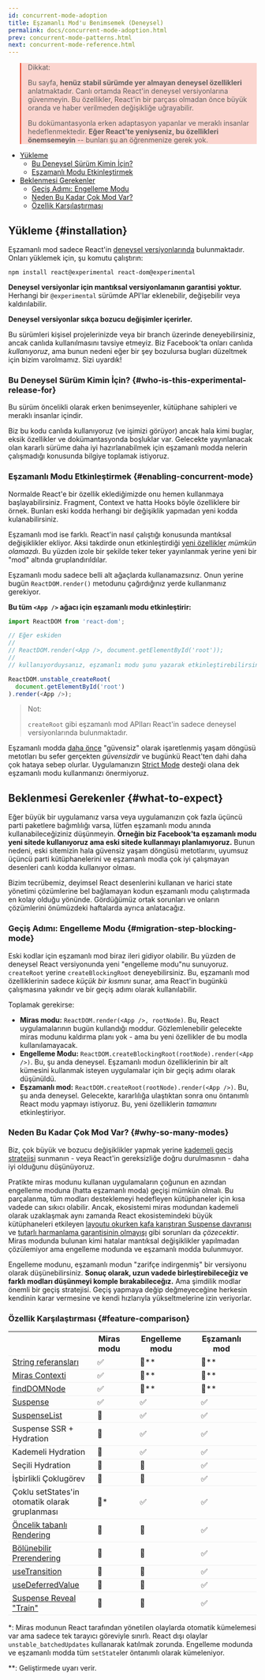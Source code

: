 ```yaml
---
id: concurrent-mode-adoption
title: Eşzamanlı Mod'u Benimsemek (Deneysel)
permalink: docs/concurrent-mode-adoption.html
prev: concurrent-mode-patterns.html
next: concurrent-mode-reference.html
---
```


<style>
.scary > blockquote {
  background-color: rgba(237, 51, 21, 0.2);
  border-left-color: #ed3315;
}
</style>

<div class="scary">

>Dikkat:
>
>Bu sayfa, **henüz stabil sürümde yer almayan deneysel özellikleri** anlatmaktadır. Canlı ortamda React'in deneysel versiyonlarına güvenmeyin. Bu özellikler, React'in bir parçası olmadan önce büyük oranda ve haber verilmeden değişikliğe uğrayabilir.
>
>Bu dokümantasyonla erken adaptasyon yapanlar ve meraklı insanlar hedeflenmektedir. **Eğer React'te yeniyseniz, bu özellikleri önemsemeyin** -- bunları şu an öğrenmenize gerek yok.

</div>

- [Yükleme](#installation)
  - [Bu Deneysel Sürüm Kimin İçin?](#who-is-this-experimental-release-for)
  - [Eşzamanlı Modu Etkinleştirmek](#enabling-concurrent-mode)
- [Beklenmesi Gerekenler](#what-to-expect)
  - [Geçiş Adımı: Engelleme Modu](#migration-step-blocking-mode)
  - [Neden Bu Kadar Çok Mod Var?](#why-so-many-modes)
  - [Özellik Karşılaştırması](#feature-comparison)

## Yükleme {#installation}

Eşzamanlı mod sadece React'in [deneysel versiyonlarında](/blog/2019/10/22/react-release-channels.html#experimental-channel) bulunmaktadır. Onları yüklemek için, şu komutu çalıştırın:

```
npm install react@experimental react-dom@experimental
```
**Deneysel versiyonlar için mantıksal versiyonlamanın garantisi yoktur.** Herhangi bir `@experimental` sürümde API'lar eklenebilir, değişebilir veya kaldırılabilir.

**Deneysel versiyonlar sıkça bozucu değişimler içerirler.**

Bu sürümleri kişisel projelerinizde veya bir branch üzerinde deneyebilirsiniz, ancak canlıda kullanılmasını tavsiye etmeyiz. Biz Facebook'ta onları canlıda *kullanıyoruz*, ama bunun nedeni eğer bir şey bozulursa bugları düzeltmek için bizim varolmamız. Sizi uyardık!

### Bu Deneysel Sürüm Kimin İçin? {#who-is-this-experimental-release-for}

Bu sürüm öncelikli olarak erken benimseyenler, kütüphane sahipleri ve meraklı insanlar içindir.

Biz bu kodu canlıda kullanıyoruz (ve işimizi görüyor) ancak hala kimi buglar, eksik özellikler ve dokümantasyonda boşluklar var. Gelecekte yayınlanacak olan kararlı sürüme daha iyi hazırlanabilmek için eşzamanlı modda nelerin çalışmadığı konusunda bilgiye toplamak istiyoruz.

### Eşzamanlı Modu Etkinleştirmek {#enabling-concurrent-mode}

Normalde React'e bir özellik eklediğimizde onu hemen kullanmaya başlayabilirsiniz. Fragment, Context ve hatta Hooks böyle özelliklere bir örnek. Bunları eski kodda herhangi bir değişiklik yapmadan yeni kodda kulanabilirsiniz.

Eşzamanlı mod ise farklı. React'in nasıl çalıştığı konusunda mantıksal değişiklikler ekliyor. Aksi takdirde onun etkinleştirdiği [yeni özellikler](/docs/concurrent-mode-patterns.html) *mümkün  olamazdı*. Bu yüzden izole bir şekilde teker teker yayınlanmak yerine yeni bir "mod" altında gruplandırıldılar.

Eşzamanlı modu sadece belli alt ağaçlarda kullanamazsınız. Onun yerine bugün `ReactDOM.render()` metodunu çağırdığınız yerde kullanmanız gerekiyor.

**Bu tüm `<App />` ağacı için eşzamanlı modu etkinleştirir:**

```js
import ReactDOM from 'react-dom';

// Eğer eskiden
//
// ReactDOM.render(<App />, document.getElementById('root'));
//
// kullanıyorduysanız, eşzamanlı modu şunu yazarak etkinleştirebilirsiniz:

ReactDOM.unstable_createRoot(
  document.getElementById('root')
).render(<App />);
```

>Not:
>
>`createRoot` gibi eşzamanlı mod APIları React'in sadece deneysel versiyonlarında bulunmaktadır.

Eşzamanlı modda [daha önce](/blog/2018/03/27/update-on-async-rendering.html) "güvensiz" olarak işaretlenmiş yaşam döngüsü metotları bu sefer gerçekten *güvensizdir* ve bugünkü React'ten dahi daha çok hataya sebep olurlar. Uygulamanızın [Strict Mode](/docs/strict-mode.html) desteği olana dek eşzamanlı modu kullanmanızı önermiyoruz.

## Beklenmesi Gerekenler {#what-to-expect}

Eğer büyük bir uygulamanız varsa veya uygulamanızın çok fazla üçüncü parti paketlere bağımlılığı varsa, lütfen eşzamanlı modu anında kullanabileceğiziniz düşünmeyin. **Örneğin biz Facebook'ta eşzamanlı modu yeni sitede kullanıyoruz ama eski sitede kullanmayı planlamıyoruz.** Bunun nedeni, eski sitemizin hala güvensiz yaşam döngüsü metotlarını, uyumsuz üçüncü parti kütüphanelerini ve eşzamanlı modla çok iyi çalışmayan desenleri canlı kodda kullanıyor olması.

Bizim tecrübemiz, deyimsel React desenlerini kullanan ve harici state yönetimi çözümlerine bel bağlamayan kodun eşzamanlı modu çalıştırmada en kolay olduğu yönünde. Gördüğümüz ortak sorunları ve onların çözümlerini önümüzdeki haftalarda ayrıca anlatacağız.

### Geçiş Adımı: Engelleme Modu {#migration-step-blocking-mode}

Eski kodlar için eşzamanlı mod biraz ileri gidiyor olabilir. Bu yüzden de deneysel React versiyonunda yeni "engelleme modu"nu sunuyoruz. `createRoot` yerine `createBlockingRoot` deneyebilirsiniz. Bu, eşzamanlı mod özelliklerinin sadece *küçük bir kısmını* sunar, ama React'in bugünkü çalışmasına yakındır ve bir geçiş adımı olarak kullanılabilir.

Toplamak gerekirse:

* **Miras modu:** `ReactDOM.render(<App />, rootNode)`. Bu, React uygulamalarının bugün kullandığı moddur. Gözlemlenebilir gelecekte miras modunu kaldırma planı yok - ama bu yeni özellikler de bu modla kullanılamayacak.
* **Engelleme Modu:** `ReactDOM.createBlockingRoot(rootNode).render(<App />)`. Bu, şu anda deneysel. Eşzamanlı modun özelliklerinin bir alt kümesini kullanmak isteyen uygulamalar için bir geçiş adımı olarak düşünüldü.
* **Eşzamanlı mod:** `ReactDOM.createRoot(rootNode).render(<App />)`. 
Bu, şu anda deneysel. Gelecekte, kararlılığa ulaştıktan sonra onu öntanımlı React modu yapmayı istiyoruz. Bu, yeni özelliklerin *tamamını* etkinleştiriyor.

### Neden Bu Kadar Çok Mod Var? {#why-so-many-modes}

Biz, çok büyük ve bozucu değişiklikler yapmak yerine [kademeli geçiş stratejisi](/docs/faq-versioning.html#commitment-to-stability) sunmanın - veya React'in gereksizliğe doğru durulmasının - daha iyi olduğunu düşünüyoruz.

Pratikte miras modunu kullanan uygulamaların çoğunun en azından engelleme moduna (hatta eşzamanlı moda) geçişi mümkün olmalı. Bu parçalanma, tüm modları desteklemeyi hedefleyen kütüphaneler için kısa vadede can sıkıcı olabilir. Ancak, ekosistemi miras modundan kademeli olarak uzaklaşmak aynı zamanda React ekosistemindeki büyük kütüphaneleri etkileyen [layoutu okurken kafa karıştıran Suspense davranışı](https://github.com/facebook/react/issues/14536) ve [tutarlı harmanlama garantisinin olmayışı](https://github.com/facebook/react/issues/15080) gibi sorunları da *çözecektir*. Miras modunda bulunan kimi hatalar mantıksal değişiklikler yapılmadan çözülemiyor ama engelleme modunda ve eşzamanlı modda bulunmuyor. 

Engelleme modunu, eşzamanlı modun "zarifçe indirgenmiş" bir versiyonu olarak düşünebilirsiniz. **Sonuç olarak, uzun vadede birleştirebileceğiz ve farklı modları düşünmeyi komple bırakabileceğız.**  Ama şimdilik modlar önemli bir geçiş stratejisi. Geçiş yapmaya değip değmeyeceğine herkesin kendinin karar vermesine ve kendi hızlarıyla yükseltmelerine izin veriyorlar.

### Özellik Karşılaştırması {#feature-comparison}

<style>
  #feature-table table { border-collapse: collapse; }
  #feature-table th { padding-right: 30px; }
  #feature-table tr { border-bottom: 1px solid #eee; }
</style>

<div id="feature-table">

|   |Miras modu  |Engelleme modu  |Eşzamanlı mod  |
|---  |---  |---  |---  |
|[String referansları](/docs/refs-and-the-dom.html#legacy-api-string-refs)  |✅  |🚫**  |🚫**  |
|[Miras Contexti](/docs/legacy-context.html) |✅  |🚫**  |🚫**  |
|[findDOMNode](/docs/strict-mode.html#warning-about-deprecated-finddomnode-usage)  |✅  |🚫**  |🚫**  |
|[Suspense](/docs/concurrent-mode-suspense.html#what-is-suspense-exactly) |✅  |✅  |✅  |
|[SuspenseList](/docs/concurrent-mode-patterns.html#suspenselist) |🚫  |✅  |✅  |
|Suspense SSR + Hydration |🚫  |✅  |✅  |
|Kademeli Hydration  |🚫  |✅  |✅  |
|Seçili Hydration  |🚫  |🚫  |✅  |
|İşbirlikli Çoklugörev |🚫  |🚫  |✅  |
|Çoklu setStates'in otomatik olarak gruplanması     |🚫* |✅  |✅  |
|[Öncelik tabanlı Rendering](/docs/concurrent-mode-patterns.html#splitting-high-and-low-priority-state) |🚫  |🚫  |✅  |
|[Bölünebilir Prerendering](/docs/concurrent-mode-intro.html#interruptible-rendering) |🚫  |🚫  |✅  |
|[useTransition](/docs/concurrent-mode-patterns.html#transitions)  |🚫  |🚫  |✅  |
|[useDeferredValue](/docs/concurrent-mode-patterns.html#deferring-a-value) |🚫  |🚫  |✅  |
|[Suspense Reveal "Train"](/docs/concurrent-mode-patterns.html#suspense-reveal-train)  |🚫  |🚫  |✅  |

</div>

\*: Miras modunun React tarafından yönetilen olaylarda otomatik kümelemesi var ama sadece tek tarayıcı göreviyle sınırlı. React dışı olaylar `unstable_batchedUpdates` kullanarak katılmak zorunda. Engelleme modunda ve eşzamanlı modda tüm `setState`ler öntanımlı olarak kümeleniyor.

\*\*: Geliştirmede uyarı verir.
